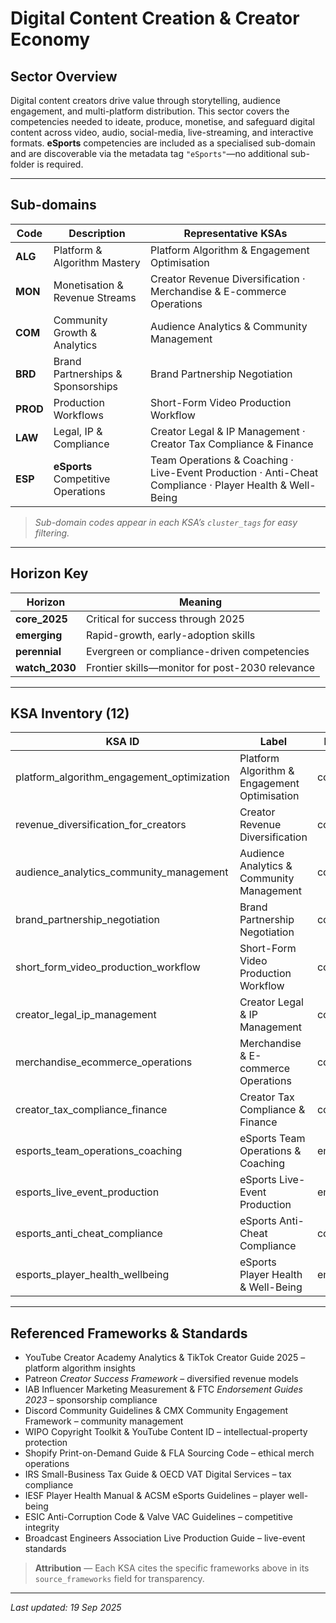 # Digital Content Creation & Creator Economy

## Sector Overview
Digital content creators drive value through storytelling, audience engagement, and multi-platform distribution. This sector covers the competencies needed to ideate, produce, monetise, and safeguard digital content across video, audio, social-media, live-streaming, and interactive formats. **eSports** competencies are included as a specialised sub-domain and are discoverable via the metadata tag `"eSports"`—no additional sub-folder is required.

---

## Sub-domains
| Code | Description | Representative KSAs |
|------|-------------|---------------------|
| **ALG** | Platform & Algorithm Mastery | Platform Algorithm & Engagement Optimisation |
| **MON** | Monetisation & Revenue Streams | Creator Revenue Diversification · Merchandise & E-commerce Operations |
| **COM** | Community Growth & Analytics | Audience Analytics & Community Management |
| **BRD** | Brand Partnerships & Sponsorships | Brand Partnership Negotiation |
| **PROD** | Production Workflows | Short-Form Video Production Workflow |
| **LAW** | Legal, IP & Compliance | Creator Legal & IP Management · Creator Tax Compliance & Finance |
| **ESP** | **eSports** Competitive Operations | Team Operations & Coaching · Live-Event Production · Anti-Cheat Compliance · Player Health & Well-Being |

> *Sub-domain codes appear in each KSA’s `cluster_tags` for easy filtering.*

---

## Horizon Key
| Horizon | Meaning |
|---------|---------|
| **core_2025** | Critical for success through 2025 |
| **emerging** | Rapid-growth, early-adoption skills |
| **perennial** | Evergreen or compliance-driven competencies |
| **watch_2030** | Frontier skills—monitor for post-2030 relevance |

---

## KSA Inventory (12)
| KSA ID | Label | Horizon | Tags |
|--------|-------|---------|------|
| platform_algorithm_engagement_optimization | Platform Algorithm & Engagement Optimisation | core_2025 | ALG |
| revenue_diversification_for_creators | Creator Revenue Diversification | core_2025 | MON |
| audience_analytics_community_management | Audience Analytics & Community Management | core_2025 | COM |
| brand_partnership_negotiation | Brand Partnership Negotiation | core_2025 | BRD |
| short_form_video_production_workflow | Short-Form Video Production Workflow | core_2025 | PROD |
| creator_legal_ip_management | Creator Legal & IP Management | core_2025 | LAW |
| merchandise_ecommerce_operations | Merchandise & E-commerce Operations | core_2025 | MON |
| creator_tax_compliance_finance | Creator Tax Compliance & Finance | core_2025 | LAW |
| esports_team_operations_coaching | eSports Team Operations & Coaching | emerging | ESP |
| esports_live_event_production | eSports Live-Event Production | emerging | ESP |
| esports_anti_cheat_compliance | eSports Anti-Cheat Compliance | core_2025 | ESP |
| esports_player_health_wellbeing | eSports Player Health & Well-Being | emerging | ESP |

---

## Referenced Frameworks & Standards
* YouTube Creator Academy Analytics & TikTok Creator Guide 2025 – platform algorithm insights  
* Patreon *Creator Success Framework* – diversified revenue models  
* IAB Influencer Marketing Measurement & FTC *Endorsement Guides 2023* – sponsorship compliance  
* Discord Community Guidelines & CMX Community Engagement Framework – community management  
* WIPO Copyright Toolkit & YouTube Content ID – intellectual-property protection  
* Shopify Print-on-Demand Guide & FLA Sourcing Code – ethical merch operations  
* IRS Small-Business Tax Guide & OECD VAT Digital Services – tax compliance  
* IESF Player Health Manual & ACSM eSports Guidelines – player well-being  
* ESIC Anti-Corruption Code & Valve VAC Guidelines – competitive integrity  
* Broadcast Engineers Association Live Production Guide – live-event standards  

> **Attribution** — Each KSA cites the specific frameworks above in its `source_frameworks` field for transparency.

---

*Last updated: 19 Sep 2025*
